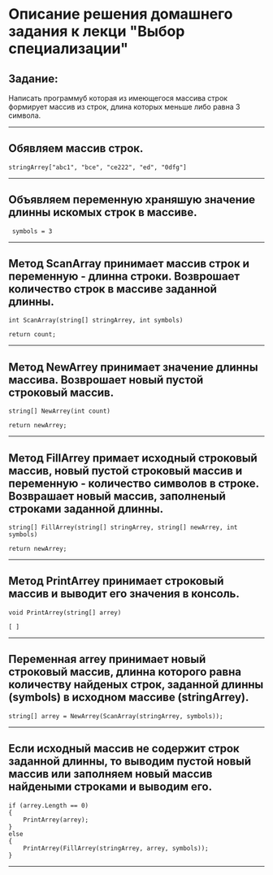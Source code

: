 # Описание решения домашнего задания к лекци "Выбор специализации"

## Задание:

Написать программуб которая из имеющегося массива строк формирует массив из строк, длина которых меньше либо равна 3 символа.
___

## Обявляем массив строк.
    stringArrey["abc1", "bce", "ce222", "ed", "0dfg"]
___

## Объявляем переменную храняшую значение длинны искомых строк в массиве.
     symbols = 3

___
## Метод ScanArray принимает массив строк и переменную - длинна строки. Возврошает количество строк в массиве заданной длинны.
    int ScanArray(string[] stringArrey, int symbols)

    return count;
___

## Метод NewArrey принимает значение длинны массива. Возврошает новый пустой строковый массив.
    string[] NewArrey(int count)

    return newArrey;
____

## Метод FillArrey примает исходный строковый массив, новый пустой строковый массив и переменную - количество символов в строке. Возврашает новый массив, заполненый строками заданной длинны. 
    string[] FillArrey(string[] stringArrey, string[] newArrey, int symbols)

    return newArrey;
___
## Метод PrintArrey принимает строковый массив и выводит его значения в консоль.

    void PrintArrey(string[] arrey)

    [ ]
____

## Переменная arrey принимает новый строковый массив, длинна которого равна количеству найденых строк, заданной длинны (symbols) в исходном массиве (stringArrey). 

    string[] arrey = NewArrey(ScanArray(stringArrey, symbols));
___

## Если исходный массив не содержит строк заданной длинны, то выводим пустой новый массив или заполняем новый массив найдеными строками и выводим его.
    if (arrey.Length == 0)
    {
        PrintArrey(arrey);
    }
    else
    {
        PrintArrey(FillArrey(stringArrey, arrey, symbols));
    }
___
